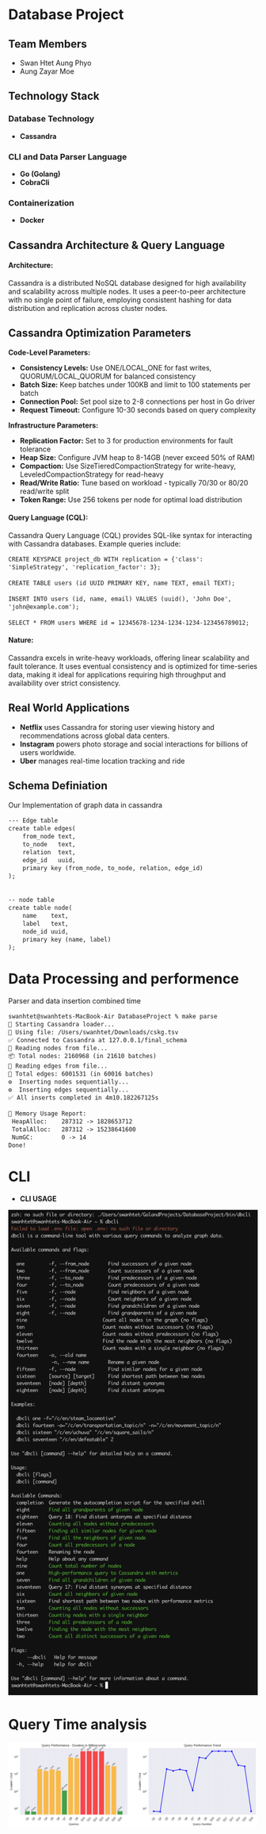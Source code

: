 # Database Project

## Team Members
- Swan Htet Aung Phyo
- Aung Zayar Moe

## Technology Stack

### Database Technology
- **Cassandra**

### CLI and Data Parser Language
- **Go (Golang)**
- **CobraCli**

### Containerization
- **Docker**

## Cassandra Architecture & Query Language

#### **Architecture:**
Cassandra is a distributed NoSQL database designed for high availability and scalability across multiple nodes. It uses a peer-to-peer architecture with no single point of failure, employing consistent hashing for data distribution and replication across cluster nodes.

## Cassandra Optimization Parameters

**Code-Level Parameters:**
- **Consistency Levels:** Use ONE/LOCAL_ONE for fast writes, QUORUM/LOCAL_QUORUM for balanced consistency
- **Batch Size:** Keep batches under 100KB and limit to 100 statements per batch
- **Connection Pool:** Set pool size to 2-8 connections per host in Go driver
- **Request Timeout:** Configure 10-30 seconds based on query complexity

**Infrastructure Parameters:**
- **Replication Factor:** Set to 3 for production environments for fault tolerance
- **Heap Size:** Configure JVM heap to 8-14GB (never exceed 50% of RAM)
- **Compaction:** Use SizeTieredCompactionStrategy for write-heavy, LeveledCompactionStrategy for read-heavy
- **Read/Write Ratio:** Tune based on workload - typically 70/30 or 80/20 read/write split
- **Token Range:** Use 256 tokens per node for optimal load distribution


#### **Query Language (CQL):**
Cassandra Query Language (CQL) provides SQL-like syntax for interacting with Cassandra databases. Example queries include:

```cql
CREATE KEYSPACE project_db WITH replication = {'class': 'SimpleStrategy', 'replication_factor': 3};

CREATE TABLE users (id UUID PRIMARY KEY, name TEXT, email TEXT);

INSERT INTO users (id, name, email) VALUES (uuid(), 'John Doe', 'john@example.com');

SELECT * FROM users WHERE id = 12345678-1234-1234-1234-123456789012;
```

#### **Nature:**
Cassandra excels in write-heavy workloads, offering linear scalability and fault tolerance. It uses eventual consistency and is optimized for time-series data, making it ideal for applications requiring high throughput and availability over strict consistency.

## Real World Applications

- **Netflix** uses Cassandra for storing user viewing history and recommendations across global data centers.
- **Instagram** powers photo storage and social interactions for billions of users worldwide.
- **Uber** manages real-time location tracking and ride


## Schema Definiation

Our Implementation of graph data in cassandra

```cql
--- Edge table
create table edges(
    from_node text,
    to_node   text,
    relation  text,
    edge_id   uuid,
    primary key (from_node, to_node, relation, edge_id)
);


-- node table
create table node(
    name    text,
    label   text,
    node_id uuid,
    primary key (name, label)
);
```

# Data Processing and performence

 Parser and data insertion combined time


 ```shell
swanhtet@swanhtets-MacBook-Air DatabaseProject % make parse
🚀 Starting Cassandra loader...
📁 Using file: /Users/swanhtet/Downloads/cskg.tsv
✅ Connected to Cassandra at 127.0.0.1/final_schema
📂 Reading nodes from file...
📦 Total nodes: 2160968 (in 21610 batches)
📂 Reading edges from file...
🔗 Total edges: 6001531 (in 60016 batches)
⚙  Inserting nodes sequentially...
⚙  Inserting edges sequentially...
✅ All inserts completed in 4m10.182267125s

🧠 Memory Usage Report:
  HeapAlloc:    287312 -> 1828653712
  TotalAlloc:   287312 -> 15238641600
  NumGC:        0 -> 14
Done!
 ```

# CLI

- **CLI USAGE**

![CLI](./cli.png)

# Query Time analysis
![Query time analysis](./database.png)





